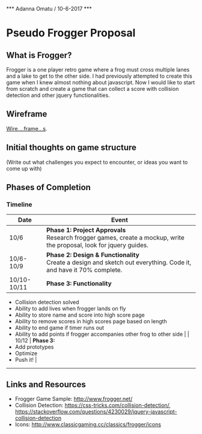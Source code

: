 *** Adanna Omatu / 10-6-2017 ***

# Pseudo Frogger Proposal

## What is Frogger?

Frogger is a one player retro game where a frog must cross multiple lanes and a lake to get to the other side. I had previously attempted to create this game when I knew almost nothing about javascript. Now I would like to start from scratch and create a game that can collect a score with collision detection and other jquery functionalities.

## Wireframe

[Wire....frame...s](./assets).

## Initial thoughts on game structure

(Write out what challenges you expect to encounter, or ideas you want to come up with)

## Phases of Completion
### Timeline

| Date        | Event                                                                                                                                                                                                                         |
|-------------|-------------------------------------------------------------------------------------------------------------------------------------------------------------------------------------------------------------------------------|
| 10/6        | **Phase 1: Project Approvals**<br/> Research frogger games, create a mockup, write the proposal, look for jquery guides.                                                                                              |
| 10/6-10/9 | **Phase 2: Design & Functionality**<br/> Create a design and sketch out everything. Code it, and have it 70% complete. |
| 10/10-10/11 | **Phase 3: Functionality**<br/> 
- Collision detection solved
- Ability to add lives when frogger lands on fly
- Ability to store name and score into high score page 
- Ability to remove scores in high scores page based on length
- Ability to end game if timer runs out
- Ability to add points if frogger accompanies other frog to other side                                                                                                                                                |
| 10/12 | **Phase 3:**<br/> 
- Add prototypes
- Optimize
- Push it!                                                                                                                                     |
---

## Links and Resources

- Frogger Game Sample: http://www.frogger.net/
- Collision Detection: https://css-tricks.com/collision-detection/, https://stackoverflow.com/questions/4230029/jquery-javascript-collision-detection
- Icons: http://www.classicgaming.cc/classics/frogger/icons
